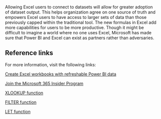 Allowing Excel users to connect to datasets will allow for greater adoption of dataset output. This helps organization agree on one source of truth and empowers Excel users to have access to larger sets of data than those previously capped within the traditional tool. The new formulas in Excel add more capabilities for users to be more productive. Though it might be difficult to imagine a world where no one uses Excel, Microsoft has made sure that Power BI and Excel can exist as partners rather than adversaries.

## Reference links

For more information, visit the following links:

[Create Excel workbooks with refreshable Power BI data](/power-bi/collaborate-share/service-analyze-in-excel/?azure-portal=true)

[Join the Microsoft 365 Insider Program](https://insider.office.com/join/windows)

[XLOOKUP function](https://support.microsoft.com/office/xlookup-function-b7fd680e-6d10-43e6-84f9-88eae8bf5929)

[FILTER function](https://support.microsoft.com/office/filter-function-f4f7cb66-82eb-4767-8f7c-4877ad80c759)

[LET function](https://support.microsoft.com/office/let-function-34842dd8-b92b-4d3f-b325-b8b8f9908999)
